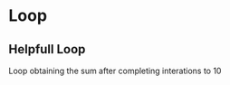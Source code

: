 # Loop
Helpfull Loop
-----------------






Loop obtaining the sum after completing interations to 10
